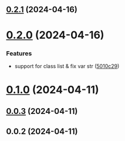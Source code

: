 ## [0.2.1](https://github.com/PengBoUESTC/vite-plugin-els-movable/compare/v0.2.0...v0.2.1) (2024-04-16)



# [0.2.0](https://github.com/PengBoUESTC/vite-plugin-els-movable/compare/v0.1.0...v0.2.0) (2024-04-16)


### Features

* support for class list & fix var str ([5010c29](https://github.com/PengBoUESTC/vite-plugin-els-movable/commit/5010c29f749e591a80bc3bfeb76d61f9512390cf))



# [0.1.0](https://github.com/PengBoUESTC/vite-plugin-els-movable/compare/v0.0.3...v0.1.0) (2024-04-11)



## [0.0.3](https://github.com/PengBoUESTC/vite-plugin-els-movable/compare/v0.0.2...v0.0.3) (2024-04-11)



## 0.0.2 (2024-04-11)



